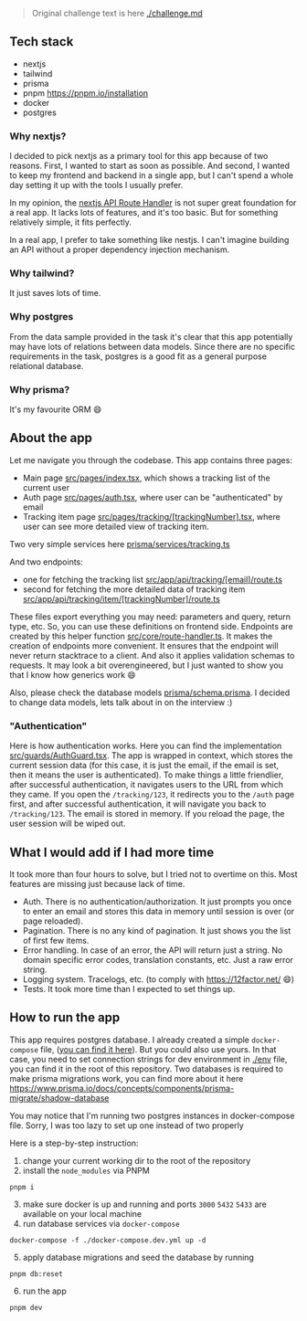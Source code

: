 > Original challenge text is here [./challenge.md](./challenge.md)



## Tech stack
- nextjs
- tailwind
- prisma
- pnpm https://pnpm.io/installation
- docker
- postgres

### Why nextjs?
I decided to pick nextjs as a primary tool for this app because of two reasons. First, I wanted to start as soon as possible.
And second, I wanted to keep my frontend and backend in a single app,
but I can't spend a whole day setting it up with the tools I usually prefer.

In my opinion, the [nextjs API Route Handler](https://nextjs.org/docs/app/building-your-application/routing/router-handlers)
is not super great foundation for a real app. It lacks lots of features, and it's too basic. But for something relatively simple, it fits perfectly.

In a real app, I prefer to take something like nestjs. I can't imagine building an API without a proper dependency injection mechanism.

### Why tailwind?
It just saves lots of time.

### Why postgres
From the data sample provided in the task it's clear that this app potentially may have lots of relations between data models.
Since there are no specific requirements in the task, postgres is a good fit as a general purpose relational database.

### Why prisma?
It's my favourite ORM 😄


## About the app
Let me navigate you through the codebase.
This app contains three pages:
- Main page [src/pages/index.tsx](./src/pages/index.tsx), which shows a tracking list of the current user
- Auth page [src/pages/auth.tsx](./src/pages/auth.tsx), where user can be "authenticated" by email
- Tracking item page [src/pages/tracking/\[trackingNumber\].tsx](./src/pages/tracking/[trackingNumber].tsx), where user can see more detailed
view of tracking item.


Two very simple services here [prisma/services/tracking.ts](./prisma/services/tracking.ts)


And two endpoints:
- one for fetching the tracking list [src/app/api/tracking/\[email\]/route.ts](./src/app/api/tracking/[email]/route.ts)
- second for fetching the more detailed data of tracking item [src/app/api/tracking/item/\[trackingNumber\]/route.ts](./src/app/api/tracking/item/[trackingNumber]/route.ts)


These files export everything you may need: parameters and query, return type, etc. So, you can use these definitions on frontend side.
Endpoints are created by this helper function [src/core/route-handler.ts](./src/core/route-handler.ts). It makes the creation of endpoints more convenient. It ensures
that the endpoint will never return stacktrace to a client. And also it applies validation schemas to requests. It may look a bit overengineered, but I just wanted to
show you that I know how generics work 😄

Also, please check the database models [prisma/schema.prisma](./prisma/schema.prisma). I decided to change data models,
lets talk about in on the interview :)

### "Authentication"
Here is how authentication works. Here you can find the implementation [src/guards/AuthGuard.tsx](./src/guards/AuthGuard.tsx).
The app is wrapped in context, which stores the current session data (for this case, it is just the email, if the email is set, then it means the user is authenticated). To make
things a little friendlier, after successful authentication, it navigates users to the URL from which they came. If you open
the `/tracking/123`, it redirects you to the `/auth` page first, and after successful authentication, it will navigate you
back to `/tracking/123`.
The email is stored in memory. If you reload the page, the user session will be wiped out.



## What I would add if I had more time
It took more than four hours to solve, but I tried not to overtime on this. Most features are missing just because lack of time.


- Auth. There is no authentication/authorization.
It just prompts you once to enter an email and stores this data in memory until session is over (or page reloaded).
- Pagination. There is no any kind of pagination. It just shows you the list of first few items.
- Error handling. In case of an error, the API will return just a string. No domain specific error codes, translation constants,
etc. Just a raw error string.
- Logging system. Tracelogs, etc. (to comply with https://12factor.net/ 😄)
- Tests. It took more time than I expected to set things up.


## How to run the app
This app requires postgres database. I already created a simple `docker-compose` file, ([you can find it here](./docker-compose.dev.yml)).
But you could also use yours. In that case, you need to set connection strings for dev environment in [./env](./.env) file, you can find it in the root of this repository.
Two databases is required to make prisma migrations work, you can find more about it here https://www.prisma.io/docs/concepts/components/prisma-migrate/shadow-database


You may notice that I'm running two postgres instances in docker-compose file. Sorry, I was too lazy to set up one instead of two properly

Here is a step-by-step instruction:
1) change your current working dir to the root of the repository
2) install the `node_modules` via PNPM
```shell
pnpm i
```
3) make sure docker is up and running and ports `3000` `5432` `5433` are available on your local machine
4) run database services via `docker-compose`
```shell
docker-compose -f ./docker-compose.dev.yml up -d
```
5) apply database migrations and seed the database by running 
```shell
pnpm db:reset
```
6) run the app
```shell
pnpm dev
``` 
